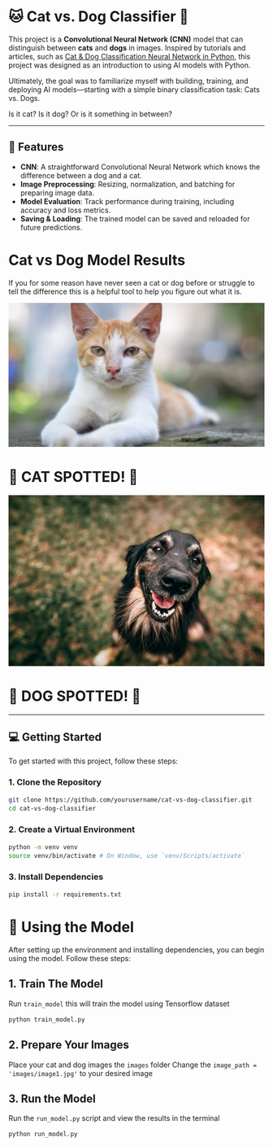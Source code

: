 
# 🐱 Cat vs. Dog Classifier 🐶

This project is a **Convolutional Neural Network (CNN)** model that can distinguish between **cats** and **dogs** in images. Inspired by tutorials and articles, such as [Cat & Dog Classification Neural Network in Python](https://www.geeksforgeeks.org/deep-learning/cat-dog-classification-using-convolutional-neural-network-in-python/), this project was designed as an introduction to using AI models with Python.

Ultimately, the goal was to familiarize myself with building, training, and deploying AI models—starting with a simple binary classification task: Cats vs. Dogs.

Is it cat? Is it dog? Or is it something in between?

---

## 🚀 Features

- **CNN**: A straightforward Convolutional Neural Network which knows the difference between a dog and a cat.
- **Image Preprocessing**: Resizing, normalization, and batching for preparing image data.
- **Model Evaluation**: Track performance during training, including accuracy and loss metrics.
- **Saving & Loading**: The trained model can be saved and reloaded for future predictions.

# Cat vs Dog Model Results

If you for some reason have never seen a cat or dog before or struggle to tell the difference this is a helpful tool to help you figure out what it is.

![Cat Image](images/image1.jpg)
# 🚨 CAT SPOTTED! 🚨

![Dog Image](images/image2.jpg)
# 🚨 DOG SPOTTED! 🚨

---

## 💻 Getting Started

To get started with this project, follow these steps:

### 1. Clone the Repository

```bash
git clone https://github.com/yourusername/cat-vs-dog-classifier.git
cd cat-vs-dog-classifier
```

### 2. Create a Virtual Environment

```bash
python -m venv venv
source venv/bin/activate # On Window, use `venv/Scripts/activate`
```

### 3. Install Dependencies
```bash
pip install -r requirements.txt
```

# 📸 Using the Model

After setting up the environment and installing dependencies, you can begin using the model. Follow these steps:

## 1. Train The Model

Run `train_model` this will train the model using Tensorflow dataset 

```bash
python train_model.py
```

## 2. Prepare Your Images

Place your cat and dog images the `images` folder
Change the `image_path = 'images/image1.jpg'` to your desired image

## 3. Run the Model

Run the `run_model.py` script and view the results in the terminal

```bash
python run_model.py
```

